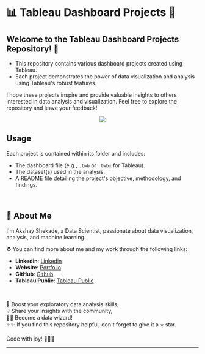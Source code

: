 # 📊 Tableau Dashboard Projects 🚀

## Welcome to the Tableau Dashboard Projects Repository! 🎉

- This repository contains various dashboard projects created using Tableau. 
- Each project demonstrates the power of data visualization and analysis using Tableau's robust features.

I hope these projects inspire and provide valuable insights to others interested in data analysis and visualization. Feel free to explore the repository and leave your feedback!


<p align="center">
  <img src="https://www.tableau.com/sites/default/files/2024-02/Cloud%20hero%20682x437.png">
</p>


## Usage

Each project is contained within its folder and includes:

- The dashboard file (e.g., `.twb` or `.twbx` for Tableau).
- The dataset(s) used in the analysis.
- A README file detailing the project's objective, methodology, and findings.


<br>

## 🌱 About Me 

I'm Akshay Shekade, a Data Scientist, passionate about data visualization, analysis, and machine learning. 

♻️ You can find more about me and my work through the following links:

- **Linkedin**: [Linkedin](https://www.linkedin.com/in/akshay-shekade-a225a8135/?trk=opento_sprofile_topcard)
- **Website**: [Portfolio](https://akshayshekade.github.io/)
- **GitHub**: [Github](https://github.com/AkshayShekade)
- **Tableau Public**: [Tableau Public](https://public.tableau.com/app/profile/akshay.shekade/vizzes)

<br>

🎯 Boost your exploratory data analysis skills,<br>
💡 Share your insights with the community,<br>
👩‍💻 Become a data wizard!<br>
✨✨ If you find this repository helpful, don't forget to give it a ⭐ star.<br>

Code with joy! 👩‍💻✨

---
